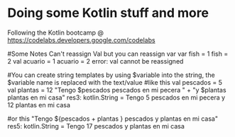 # Doing some Kotlin stuff and more
Following the Kotlin bootcamp @ https://codelabs.developers.google.com/codelabs

#Some Notes
Can't reassign Val but you can reassign var
var fish = 1
fish = 2
val acuario = 1
acuario = 2
error: val cannot be reassigned

#You can create string templates by using $variable into the string, the $variable name is replaced with the text/value
#like this
val pescados = 5
val plantas = 12
"Tengo $pescados pescados en mi pecera " + "y $plantas plantas en mi casa"
res3: kotlin.String = Tengo 5 pescados en mi pecera y 12 plantas en mi casa

#or this
"Tengo ${pescados + plantas } pescados y plantas en mi casa"
res5: kotlin.String = Tengo 17 pescados y plantas en mi casa

